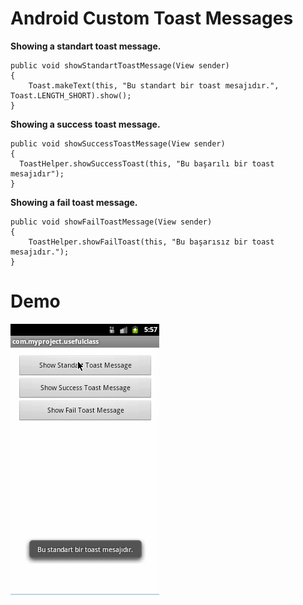 Android Custom Toast Messages
===========

**Showing a standart toast message.**

    public void showStandartToastMessage(View sender)
    {
    	Toast.makeText(this, "Bu standart bir toast mesajıdır.", Toast.LENGTH_SHORT).show();
    }
    

**Showing a success toast message.**

    public void showSuccessToastMessage(View sender)
    {
      ToastHelper.showSuccessToast(this, "Bu başarılı bir toast mesajıdır");
    }

**Showing a fail toast message.**

    public void showFailToastMessage(View sender)
    {
    	ToastHelper.showFailToast(this, "Bu başarısız bir toast mesajıdır.");
    }
    


Demo 
===========
![ScreenShot](/test/demos.gif)
